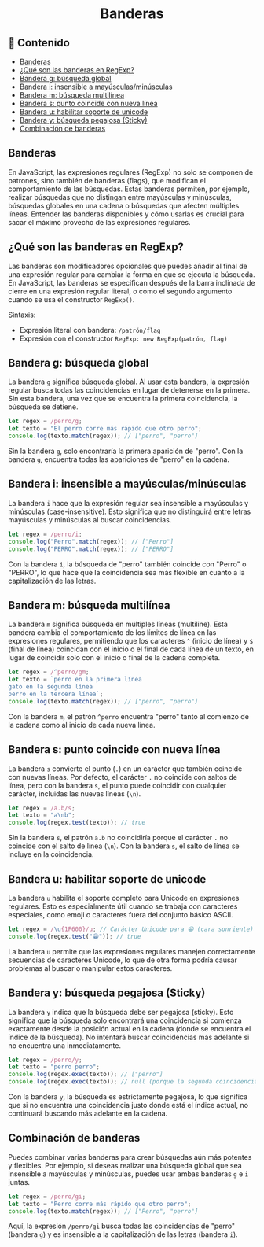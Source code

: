 <h1 align='center'>Banderas</h1>

<h2>📑 Contenido</h2>

- [Banderas](#banderas)
- [¿Qué son las banderas en RegExp?](#qué-son-las-banderas-en-regexp)
- [Bandera g: búsqueda global](#bandera-g-búsqueda-global)
- [Bandera i: insensible a mayúsculas/minúsculas](#bandera-i-insensible-a-mayúsculasminúsculas)
- [Bandera m: búsqueda multilínea](#bandera-m-búsqueda-multilínea)
- [Bandera s: punto coincide con nueva línea](#bandera-s-punto-coincide-con-nueva-línea)
- [Bandera u: habilitar soporte de unicode](#bandera-u-habilitar-soporte-de-unicode)
- [Bandera y: búsqueda pegajosa (Sticky)](#bandera-y-búsqueda-pegajosa-sticky)
- [Combinación de banderas](#combinación-de-banderas)

## Banderas

En JavaScript, las expresiones regulares (RegExp) no solo se componen de patrones, sino también de banderas (flags), que modifican el comportamiento de las búsquedas. Estas banderas permiten, por ejemplo, realizar búsquedas que no distingan entre mayúsculas y minúsculas, búsquedas globales en una cadena o búsquedas que afecten múltiples líneas. Entender las banderas disponibles y cómo usarlas es crucial para sacar el máximo provecho de las expresiones regulares.

## ¿Qué son las banderas en RegExp?

Las banderas son modificadores opcionales que puedes añadir al final de una expresión regular para cambiar la forma en que se ejecuta la búsqueda. En JavaScript, las banderas se especifican después de la barra inclinada de cierre en una expresión regular literal, o como el segundo argumento cuando se usa el constructor `RegExp()`.

Sintaxis:

- Expresión literal con bandera: `/patrón/flag`
- Expresión con el constructor `RegExp: new RegExp(patrón, flag)`

## Bandera g: búsqueda global

La bandera `g` significa búsqueda global. Al usar esta bandera, la expresión regular busca todas las coincidencias en lugar de detenerse en la primera. Sin esta bandera, una vez que se encuentra la primera coincidencia, la búsqueda se detiene.

```js
let regex = /perro/g;
let texto = "El perro corre más rápido que otro perro";
console.log(texto.match(regex)); // ["perro", "perro"]
```

Sin la bandera `g`, solo encontraría la primera aparición de "perro". Con la bandera `g`, encuentra todas las apariciones de "perro" en la cadena.

## Bandera i: insensible a mayúsculas/minúsculas

La bandera `i` hace que la expresión regular sea insensible a mayúsculas y minúsculas (case-insensitive). Esto significa que no distinguirá entre letras mayúsculas y minúsculas al buscar coincidencias.

```js
let regex = /perro/i;
console.log("Perro".match(regex)); // ["Perro"]
console.log("PERRO".match(regex)); // ["PERRO"]
```

Con la bandera `i`, la búsqueda de "perro" también coincide con "Perro" o "PERRO", lo que hace que la coincidencia sea más flexible en cuanto a la capitalización de las letras.

## Bandera m: búsqueda multilínea

La bandera `m` significa búsqueda en múltiples líneas (multiline). Esta bandera cambia el comportamiento de los límites de línea en las expresiones regulares, permitiendo que los caracteres `^` (inicio de línea) y `$` (final de línea) coincidan con el inicio o el final de cada línea de un texto, en lugar de coincidir solo con el inicio o final de la cadena completa.

```js
let regex = /^perro/gm;
let texto = `perro en la primera línea
gato en la segunda línea
perro en la tercera línea`;
console.log(texto.match(regex)); // ["perro", "perro"]
```

Con la bandera `m`, el patrón `^perro` encuentra "perro" tanto al comienzo de la cadena como al inicio de cada nueva línea.

## Bandera s: punto coincide con nueva línea

La bandera `s` convierte el punto (`.`) en un carácter que también coincide con nuevas líneas. Por defecto, el carácter `.` no coincide con saltos de línea, pero con la bandera `s`, el punto puede coincidir con cualquier carácter, incluidas las nuevas líneas (`\n`).

```js
let regex = /a.b/s;
let texto = "a\nb";
console.log(regex.test(texto)); // true
```

Sin la bandera `s`, el patrón `a.b` no coincidiría porque el carácter `.` no coincide con el salto de línea (`\n`). Con la bandera `s`, el salto de línea se incluye en la coincidencia.

## Bandera u: habilitar soporte de unicode

La bandera `u` habilita el soporte completo para Unicode en expresiones regulares. Esto es especialmente útil cuando se trabaja con caracteres especiales, como emoji o caracteres fuera del conjunto básico ASCII.

```js
let regex = /\u{1F600}/u; // Carácter Unicode para 😀 (cara sonriente)
console.log(regex.test("😀")); // true
```

La bandera `u` permite que las expresiones regulares manejen correctamente secuencias de caracteres Unicode, lo que de otra forma podría causar problemas al buscar o manipular estos caracteres.

## Bandera y: búsqueda pegajosa (Sticky)

La bandera `y` indica que la búsqueda debe ser pegajosa (sticky). Esto significa que la búsqueda solo encontrará una coincidencia si comienza exactamente desde la posición actual en la cadena (donde se encuentra el índice de la búsqueda). No intentará buscar coincidencias más adelante si no encuentra una inmediatamente.

```js
let regex = /perro/y;
let texto = "perro perro";
console.log(regex.exec(texto)); // ["perro"]
console.log(regex.exec(texto)); // null (porque la segunda coincidencia no está inmediatamente después de la primera)
```

Con la bandera `y`, la búsqueda es estrictamente pegajosa, lo que significa que si no encuentra una coincidencia justo donde está el índice actual, no continuará buscando más adelante en la cadena.

## Combinación de banderas

Puedes combinar varias banderas para crear búsquedas aún más potentes y flexibles. Por ejemplo, si deseas realizar una búsqueda global que sea insensible a mayúsculas y minúsculas, puedes usar ambas banderas `g` e `i` juntas.

```js
let regex = /perro/gi;
let texto = "Perro corre más rápido que otro perro";
console.log(texto.match(regex)); // ["Perro", "perro"]
```

Aquí, la expresión `/perro/gi` busca todas las coincidencias de "perro" (bandera `g`) y es insensible a la capitalización de las letras (bandera `i`).
